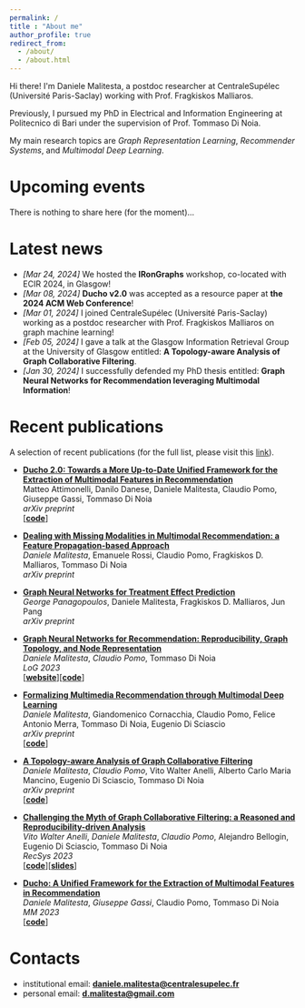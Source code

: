 ```yaml
---
permalink: /
title : "About me"
author_profile: true
redirect_from: 
  - /about/
  - /about.html
---
```


Hi there! I'm Daniele Malitesta, a postdoc researcher at CentraleSupélec (Université Paris-Saclay) working with Prof. Fragkiskos Malliaros.

Previously, I pursued my PhD in Electrical and Information Engineering at Politecnico di Bari under the supervision of Prof. Tommaso Di Noia.

My main research topics are _Graph Representation Learning_, _Recommender Systems_, and _Multimodal Deep Learning_.

# Upcoming events
There is nothing to share here (for the moment)...

# Latest news
* _[Mar 24, 2024]_ We hosted the **IRonGraphs** workshop, co-located with ECIR 2024, in Glasgow!
* _[Mar 08, 2024]_ **Ducho v2.0** was accepted as a resource paper at **the 2024 ACM Web Conference**!
* _[Mar 01, 2024]_ I joined CentraleSupélec (Université Paris-Saclay) working as a postdoc researcher with Prof. Fragkiskos Malliaros on graph machine learning!
* _[Feb 05, 2024]_ I gave a talk at the Glasgow Information Retrieval Group at the University of Glasgow entitled: **A Topology-aware Analysis of Graph Collaborative Filtering**.
* _[Jan 30, 2024]_ I successfully defended my PhD thesis entitled: **Graph Neural Networks for Recommendation leveraging Multimodal Information**!

# Recent publications
A selection of recent publications (for the full list, please visit this [link](https://danielemalitesta.github.io/publications/)).

* **[Ducho 2.0: Towards a More Up-to-Date Unified Framework for the Extraction of Multimodal Features in Recommendation](https://arxiv.org/pdf/2403.04503.pdf)**  
Matteo Attimonelli, Danilo Danese, Daniele Malitesta, Claudio Pomo, Giuseppe Gassi, Tommaso Di Noia   
*arXiv preprint*  
\[[**code**](https://github.com/sisinflab/Ducho)\]

* **[Dealing with Missing Modalities in Multimodal Recommendation: a Feature Propagation-based Approach](https://arxiv.org/pdf/2403.19841.pdf)**  
_Daniele Malitesta_, Emanuele Rossi, Claudio Pomo, Fragkiskos D. Malliaros, Tommaso Di Noia   
*arXiv preprint*

* **[Graph Neural Networks for Treatment Effect Prediction](https://arxiv.org/pdf/2403.19289v1.pdf)**  
_George Panagopoulos_, Daniele Malitesta, Fragkiskos D. Malliaros, Jun Pang     
*arXiv preprint*  

* **[Graph Neural Networks for Recommendation: Reproducibility, Graph Topology, and Node Representation](https://arxiv.org/pdf/2310.11270.pdf)**  
_Daniele Malitesta_, _Claudio Pomo_, Tommaso Di Noia   
*LoG 2023*  
\[[**website**](https://sisinflab.github.io/tutorial-gnns-recsys-log2023/)\]\[[**code**](https://github.com/sisinflab/tutorial-gnns-recsys-log2023)\]

* **[Formalizing Multimedia Recommendation through Multimodal Deep Learning](https://arxiv.org/pdf/2309.05273.pdf)**  
_Daniele Malitesta_, Giandomenico Cornacchia, Claudio Pomo, Felice Antonio Merra, Tommaso Di Noia, Eugenio Di Sciascio   
*arXiv preprint*  
\[[**code**](https://github.com/sisinflab/Formal-MultiMod-Rec)\]

* **[A Topology-aware Analysis of Graph Collaborative Filtering](https://arxiv.org/pdf/2308.10778.pdf)**  
_Daniele Malitesta_, _Claudio Pomo_, Vito Walter Anelli, Alberto Carlo Maria Mancino, Eugenio Di Sciascio, Tommaso Di Noia   
*arXiv preprint*  
\[[**code**](https://github.com/sisinflab/Graph-Characteristics)\]

* **[Challenging the Myth of Graph Collaborative Filtering: a Reasoned and Reproducibility-driven Analysis](https://arxiv.org/pdf/2308.00404.pdf)**  
_Vito Walter Anelli_, _Daniele Malitesta_, _Claudio Pomo_, Alejandro Bellogin, Eugenio Di Sciascio, Tommaso Di Noia   
*RecSys 2023*  
\[[**code**](https://github.com/sisinflab/Graph-RSs-Reproducibility)\]\[[**slides**](https://www.slideshare.net/DanieleMalitesta/recsys2023-challenging-the-myth-of-graph-collaborative-filtering-a-reasoned-and-reproducibilitydriven-analysis)\]

* **[Ducho: A Unified Framework for the Extraction of Multimodal Features in Recommendation](https://arxiv.org/pdf/2306.17125.pdf)**  
_Daniele Malitesta_, _Giuseppe Gassi_, Claudio Pomo, Tommaso Di Noia  
*MM 2023*  
\[[**code**](https://github.com/sisinflab/Ducho)\]

# Contacts
* institutional email: [**daniele.malitesta@centralesupelec.fr**](mailto:daniele.malitesta@centralesupelec.fr)
* personal email: [**d.malitesta@gmail.com**](mailto:d.malitesta@gmail.com)
